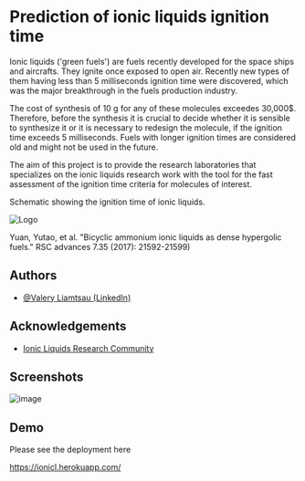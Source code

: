 
# Prediction of ionic liquids ignition time

Ionic liquids ('green fuels') are fuels recently developed for the space ships and 
aircrafts. They ignite once exposed to open air. Recently new types of them 
having less than 5 milliseconds ignition time were discovered, which was 
the major breakthrough in the 
fuels production industry.


The cost of synthesis of 10 g for any of these molecules exceedes 30,000$.
Therefore, before the synthesis it is crucial to decide whether it is
sensible to synthesize it or it is necessary to redesign the molecule, 
if the ignition time exceeds 5 milliseconds. Fuels with longer 
ignition times are considered old and might not be used in the future.

The aim of this project is to provide the research laboratories that specializes on the 
ionic liquids research work with the tool for the fast assessment 
of the ignition time criteria for 
molecules of interest.


Schematic showing the ignition time of ionic liquids.





![Logo](https://pubs.rsc.org/image/article/2017/RA/c7ra03090h/c7ra03090h-f6_hi-res.gif)

Yuan, Yutao, et al. "Bicyclic ammonium ionic liquids 
as dense hypergolic fuels." RSC advances 7.35 (2017): 21592-21599)
## Authors

- [@Valery Liamtsau (LinkedIn)](https://www.linkedin.com/in/valery-liamtsau/)


## Acknowledgements

 - [Ionic Liquids Research Community](https://scholar.google.com/scholar?hl=en&as_sdt=0%2C5&q=ionic+liquids&btnG=)

## Screenshots



![image](https://user-images.githubusercontent.com/71885827/187064116-e32b3e2c-e7d2-43ae-91f0-4176f0cf254e.png)
## Demo

Please see the deployment here

https://ionicl.herokuapp.com/

